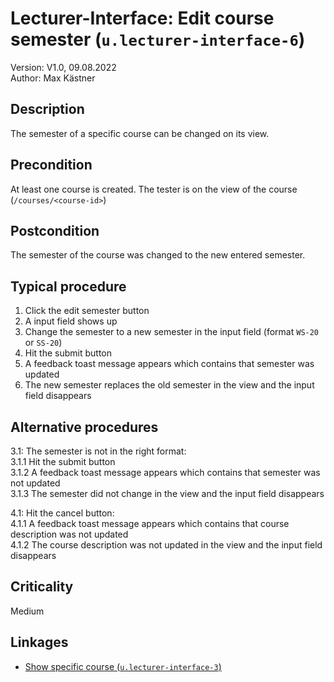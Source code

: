 # Lecturer-Interface: Edit course semester (`u.lecturer-interface-6`)


Version: V1.0, 09.08.2022 \
Author: Max Kästner

## Description

The semester of a specific course can be changed on its view.

## Precondition

At least one course is created. The tester is on the view of the course (`/courses/<course-id>`)

## Postcondition

The semester of the course was changed to the new entered semester.

## Typical procedure

1. Click the edit semester button
2. A input field shows up
3. Change the semester to a new semester in the input field (format `WS-20` or `SS-20`)
4. Hit the submit button
5. A feedback toast message appears which contains that semester was updated
6. The new semester replaces the old semester in the view and the input field disappears

## Alternative procedures

3.1: The semester is not in the right format: \
    3.1.1 Hit the submit button \
    3.1.2 A feedback toast message appears which contains that semester was not updated \
    3.1.3 The semester did not change in the view and the input field disappears

4.1: Hit the cancel button: \
    4.1.1 A feedback toast message appears which contains that course description was not updated \
    4.1.2 The course description was not updated in the view and the input field disappears 

## Criticality

Medium

## Linkages

- [Show specific course (`u.lecturer-interface-3`)](u-lecturer-interface-03-show-specific-course.md)
